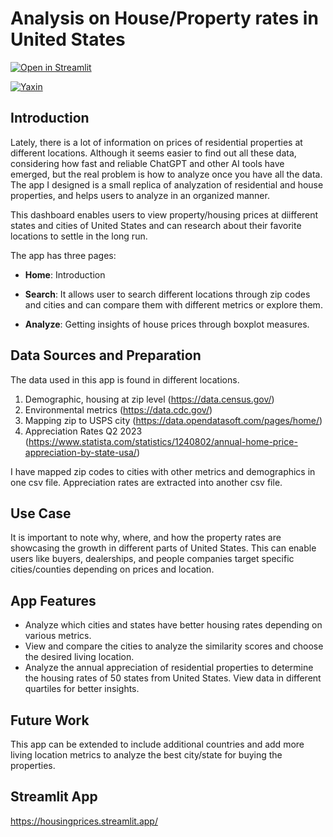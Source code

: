 # Analysis on House/Property rates in United States

[![Open in Streamlit](https://static.streamlit.io/badges/streamlit_badge_black_white.svg)](https://housingprices.streamlit.app/)


[![Yaxin](https://static.streamlit.io/badges/streamlit_badge_black_white.svg)](https://housingprices.streamlit.app/)

## Introduction
Lately, there is a lot of information on prices of residential properties at different locations. Although it seems easier to find out all these data, considering how fast and reliable ChatGPT and other AI tools have emerged, but the real problem is how to analyze once you have all the data. The app I designed is a small replica of analyzation of residential and house properties, and helps users to analyze in an organized manner. 

This dashboard enables users to view property/housing prices at diifferent states and cities of United States and can research about their favorite locations to settle in the long run.

The app has three pages:

- **Home**: Introduction

- **Search**: It allows user to search different locations through zip codes and cities and can compare them with different metrics or explore   them.

- **Analyze**: Getting insights of house prices through boxplot measures.

## Data Sources and Preparation 
The data used in this app is found in different locations. 
1. Demographic, housing at zip level (https://data.census.gov/)
2. Environmental metrics (https://data.cdc.gov/)
3. Mapping zip to USPS city (https://data.opendatasoft.com/pages/home/)
4. Appreciation Rates Q2 2023 (https://www.statista.com/statistics/1240802/annual-home-price-appreciation-by-state-usa/)

I have mapped zip codes to cities with other metrics and demographics in one csv file. Appreciation rates are extracted into another csv file.  

## Use Case
It is important to note why, where, and how the property rates are showcasing the growth in different parts of United States. This can enable users like buyers, dealerships, and people companies target specific cities/counties depending on prices and location.

## App Features
- Analyze which cities and states have better housing rates depending on various metrics.
- View and compare the cities to analyze the similarity scores and choose the desired living location.
- Analyze the annual appreciation of residential properties to determine the housing rates of 50 states from United States. View data in different quartiles for better insights.

## Future Work
This app can be extended to include additional countries and add more living location metrics to analyze the best city/state for buying the properties.

## Streamlit App
https://housingprices.streamlit.app/

